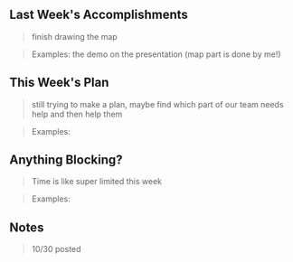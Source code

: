 ## Last Week's Accomplishments

> finish drawing the map

> Examples:
>the demo on the presentation (map part is done by me!)

## This Week's Plan

>  still trying to make a plan, maybe find which part of our team needs help and then help them

> Examples: 

## Anything Blocking?

>  Time is like super limited this week

> Examples: 

## Notes

> 10/30 posted
